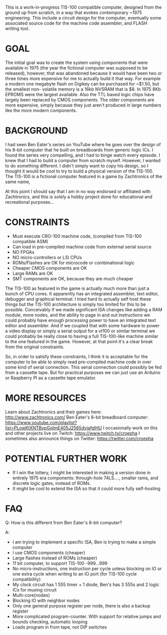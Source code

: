 
This is a work-in-progress TIS-100 compatible computer, designed from the 
ground up from scratch, in a way that evokes contemporary ~1975 engineering.
This include a circuit design for the computer, eventually some associated 
source code for the machine code assembler, and FLASH writing tool.


# GOAL #

The initial goal was to create the system using components that were available
in 1975 (the year the fictional computer was supposed to be released), however,
that was abandoned because it would have been two or three times more
expensive for me to actually build it that way.  For example a modern one 
megabyte flash on Digikey can be purchased for ~$1.50, but the smallest non-
volatile memory is a 16kb NVSRAM that is $8. In 1975 8Kb EPROMS were the
largest available.  Also the TTL based logic chips have largely been replaced
by CMOS components.  The older components are more expensive, simply because
they just aren't produced in large numbers like the more modern components.


# BACKGROUND #

I had seen Ben Eater's series on YouTube where he goes over the design of his
8-bit computer that he built on breadboards from generic logic ICs.  I found
the series very compelling, and I had to binge watch every episode.  I knew
that I had to build a computer from scratch myself.  However, I wanted to do
something different.  I didn't simply want to copy his design, so I thought it
would be cool to try to build a physical version of the TIS-100.  The TIS-100
is a fictional computer featured in a game by Zachtronics of the same name,

At this point I should say that I am in no way endorsed or affiliated with
Zachtronics, and this is solely a hobby project done for educational and 
recreational purposes...


# CONSTRAINTS #

 - Must execute CRO-100 machine code, (compiled from TIS-100 compatible ASM)
 - Can load in pre-compiled machine code from external serial source
 - NO FPGAs
 - NO micro-controllers or LSI CPUs
 - ROMs/Flashes are OK for microcode or combinational logic
 - Cheaper CMOS components are OK
 - Large RAMs are OK
 - SMT components are OK, because they are much cheaper

The TIS-100 as featured in the game is actually much more than just a
bunch of CPU cores.  It apparently has an integrated assembler, text editor,
debugger and graphical terminal.  I tried hard to actually self host these
things but the TIS-100 architecture is simply too limited for this to be 
possible.  Conceivably if we made significant ISA changes like adding a RAM
module, more nodes, and the ability to page in and out instructions we could
probably have enough processing power to have an integrated text editor and 
assembler.  And if we coupled that with some hardware to power a video display
or simply a serial output for a vt100 or similar terminal we could probably be
really close to having a full TIS-100-like machine similar to the one featured
in the game. However, at that point it's a clear break from the original 
constraints.

So, in order to satisfy these constraints, I think it is acceptable for the
computer to be able to simply read pre-compiled machine code in over some kind
of serial connection.  This serial connection could possibly be fed from a
cassette tape.  But for practical purposes we can just use an Arduino or
Raspberry PI as a cassette tape emulator.

# MORE RESOURCES #

Learn about Zachtronics and their games here: http://www.zachtronics.com/
Ben Eater's 8-bit breadboard computer: https://www.youtube.com/playlist?list=PLowKtXNTBypGqImE405J2565dvjafglHU
I occasionally work on this and other projects live on Twitch: https://www.twitch.tv/croepha
I sometimes also announce things on Twitter: https://twitter.com/croepha


# POTENTIAL FURTHER WORK #

 - If I win the lottery, I might be interested in making a version done
 in entirely 1975 era components: through-hole 74LS...., smaller rams, and
 discrete logic gates, instead of ROMs.
 - It might be cool to extend the ISA so that it could more fully self-hosting


# FAQ #

Q: How is this different from Ben Eater's 8-bit computer?

A:
- I am trying to implement a specific ISA, Ben is trying to make a simple computer
- I use CMOS components (cheaper)
- Large flashes instead of ROMs (cheaper)
- 11 bit computer, to support TIS-100 -999...999
- No micro-instructions, one instruction per cycle unless blocking on IO or
one extra cycle when writing to an IO port (for TIS-100 cycle compatibility)
- My clock circuit has 1 555 timer + 1 diode, Ben's has 3 555s and 2 logic ICs
for muxing circuit 
- Multi-core(nodes)
- Blocking IO with neighbor nodes
- Only one general purpose register per node, there is also a backup register
- More complicated program-counter.  With support for relative jumps and
bounds checking, automatic looping 
- Loads program in from tape, not DIP switches

